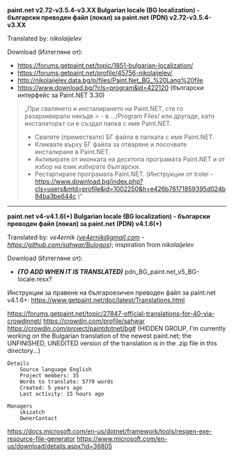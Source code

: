 **paint.net v2.72-v3.5.4-v3.XX Bulgarian locale (BG localization) - български преводен файл (локал) за paint.net (PDN) v2.72-v3.5.4-v3.XX**

Translated by: _nikolaijelev_

Download (Изтегляне от):
* https://forums.getpaint.net/topic/1851-bulgarian-localization/
* https://forums.getpaint.net/profile/45756-nikolaijelev/
* http://nikolaijelev.data.bg/p/files/Paint.Net_BG_%20Lang%20file
* https://www.download.bg/?cls=program&id=422120 (български интерфейс за Paint.NET 3.30)

> „При свалянето и инсталирането на Paint.NET, сте го разархивирали някъде > - в .../Program Files/ или другаде, като инсталаторът си е създал папка с име Paint.NET.
> - Сваляте (премествате) БГ файла в папката с име Paint.NET.
> - Кликвате върху БГ файла за отваряне и посочвате инсталиране в Paint.NET.
> - Активирате от иконката на десктопа програмата Paint.NET и от избор на език избирате български.
> - Рестартирате програмата Paint.NET. (Инструкции от trolei - https://www.download.bg/index.php?cls=users&mtd=profile&id=1002250&h=e426b76171859395d024b94ba3be644c )“

---

**paint.net v4-v4.1.6(+) Bulgarian locale (BG localization) - български преводен файл (локал) за paint.net (PDN) v4.1.6(+)**

Translated by: _ve4ernik (ve4ernik@gmail.com - https://github.com/sahwar/Bulogos)_; inspiration from _nikolaijelev_

Download (Изтегляне от):
* _**(TO ADD WHEN IT IS TRANSLATED)**_
pdn_BG_paint.net_v5_BG-locale.resx?

Инструкции за правене на българоезичен преводен файл за paint.net v4.1.6+: https://www.getpaint.net/doc/latest/Translations.html

https://forums.getpaint.net/topic/27847-official-translations-for-40-via-crowdinnet/
https://crowdin.com/profile/sahwar
https://crowdin.com/project/paintdotnet/bg# (HIDDEN GROUP, I'm currently working on the Bulgarian translation of the newest paint.net; the UNFINISHED, UNEDITED version of the
translation is in the .zip file in this directory...)

````
Details
    Source language English
    Project members: 35
    Words to translate: 5779 words
    Created: 5 years ago
    Last activity: 15 hours ago

Managers
    skizatch
    OwnerContact
````

https://docs.microsoft.com/en-us/dotnet/framework/tools/resgen-exe-resource-file-generator
https://www.microsoft.com/en-us/download/details.aspx?id=36805

